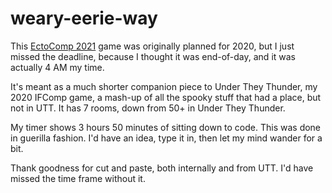# weary-eerie-way

This [EctoComp 2021](https://itch.io/jam/ectocomp-2021-english) game was originally planned for 2020, but I just missed the deadline, because I thought it was end-of-day, and it was actually 4 AM my time.

It's meant as a much shorter companion piece to Under They Thunder, my 2020 IFComp game, a mash-up of all the spooky stuff that had a place, but not in UTT. It has 7 rooms, down from 50+ in Under They Thunder.

My timer shows 3 hours 50 minutes of sitting down to code. This was done in guerilla fashion. I'd have an idea, type it in, then let my mind wander for a bit.

Thank goodness for cut and paste, both internally and from UTT. I'd have missed the time frame without it.
